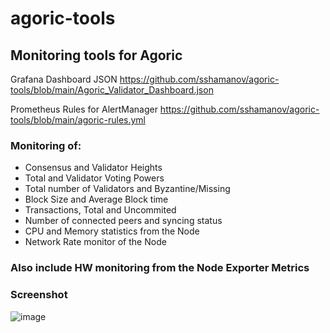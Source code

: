 # agoric-tools
## Monitoring tools for Agoric

Grafana Dashboard JSON
https://github.com/sshamanov/agoric-tools/blob/main/Agoric_Validator_Dashboard.json

Prometheus Rules for AlertManager
https://github.com/sshamanov/agoric-tools/blob/main/agoric-rules.yml

### Monitoring of:
* Consensus and Validator Heights
* Total and Validator Voting Powers
* Total number of Validators and Byzantine/Missing
* Block Size and Average Block time
* Transactions, Total and Uncommited
* Number of connected peers and syncing status
* CPU and Memory statistics from the Node
* Network Rate monitor of the Node

### Also include HW monitoring from the Node Exporter Metrics


### Screenshot
![image](https://i.imgur.com/Pkk1Ic9.png)
